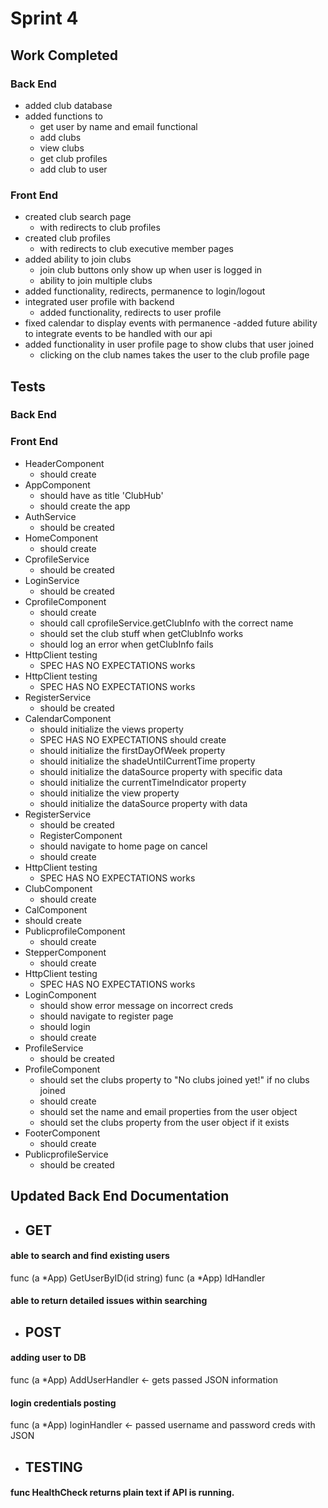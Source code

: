 # Sprint 4

## Work Completed

### Back End
- added club database
- added functions to
  -  get user by name and email functional
  -  add clubs
  -  view clubs
  -  get club profiles
  -  add club to user 


### Front End
- created club search page
  - with redirects to club profiles
- created club profiles 
  - with redirects to club executive member pages
- added ability to join clubs
  - join club buttons only show up when user is logged in
  - ability to join multiple clubs
- added functionality, redirects, permanence to login/logout
- integrated user profile with backend
  - added functionality, redirects to user profile
- fixed calendar to display events with permanence
  -added future ability to integrate events to be handled with our api
- added functionality in user profile page to show clubs that user joined
  - clicking on the club names takes the user to the club profile page

## Tests

### Back End

### Front End
- HeaderComponent
  - should create
- AppComponent
  - should have as title 'ClubHub'
  - should create the app
- AuthService
  - should be created
- HomeComponent
  - should create
- CprofileService
  - should be created
- LoginService
  - should be created
- CprofileComponent
  - should create
  - should call cprofileService.getClubInfo with the correct name
  - should set the club stuff when getClubInfo works
  - should log an error when getClubInfo fails
- HttpClient testing
  - SPEC HAS NO EXPECTATIONS works
- HttpClient testing
  - SPEC HAS NO EXPECTATIONS works
- RegisterService
  - should be created
- CalendarComponent
  - should initialize the views property
  - SPEC HAS NO EXPECTATIONS should create
  - should initialize the firstDayOfWeek property
  -  should initialize the shadeUntilCurrentTime property
  - should initialize the dataSource property with specific data
  - should initialize the currentTimeIndicator property
  - should initialize the view property
  - should initialize the dataSource property with data
- RegisterService
  - should be created
  - RegisterComponent
  - should navigate to home page on cancel
  - should create
- HttpClient testing
  - SPEC HAS NO EXPECTATIONS works
- ClubComponent
  - should create
 - CalComponent
  - should create
- PublicprofileComponent
  - should create
- StepperComponent
  - should create
- HttpClient testing
  - SPEC HAS NO EXPECTATIONS works
- LoginComponent
  - should show error message on incorrect creds
  - should navigate to register page
  - should login
  - should create
- ProfileService
  - should be created
- ProfileComponent
  - should set the clubs property to "No clubs joined yet!" if no clubs joined
  - should create
  - should set the name and email properties from the user object
  - should set the clubs property from the user object if it exists
- FooterComponent
  - should create
- PublicprofileService
  - should be created

## Updated Back End Documentation
- ## GET
 #### able to search and find existing users
func (a *App) GetUserByID(id string)
func (a *App) IdHandler
#### able to return detailed issues within searching
- ## POST
#### adding user to DB
 func (a *App) AddUserHandler <- gets passed JSON information
#### login credentials posting
func (a *App) loginHandler <- passed username and password creds with JSON
- ## TESTING
#### func HealthCheck returns plain text if API is running.

